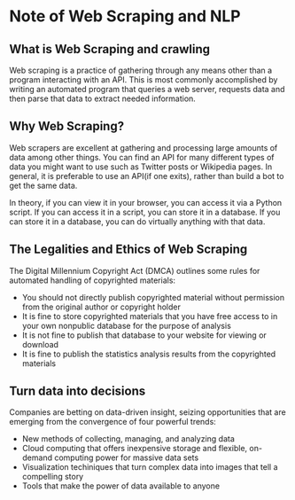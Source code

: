# Note of Web Scraping and NLP


## What is Web Scraping and crawling

Web scraping is a practice of gathering through any means other than a program interacting with an API. This is most commonly accomplished by writing an automated program that queries a web server, requests data and then parse that data to extract needed information.


## Why Web Scraping?

Web scrapers are excellent at gathering and processing large amounts of data among other things. You can find an API for many different types of data you might want to use such as Twitter posts or Wikipedia pages. In general, it is preferable to use an API(if one exits), rather than build a bot to get the same data.


In theory, if you can view it in your browser, you can access it via a Python script. If you can access it in a script, you can store it in a database. If you can store it in a database, you can do virtually anything with that data.

## The Legalities and Ethics of Web Scraping

The Digital Millennium Copyright Act (DMCA) outlines some rules for automated handling of copyrighted materials:

* You should not directly publish copyrighted material without permission from the original author or copyright holder
* It is fine to store copyrighted materials that you have free access to in your own nonpublic database for the purpose of analysis
* It is not fine to publish that database to your website for viewing or download
* It is fine to publish the statistics analysis results from the copyrighted materials


## Turn data into decisions
Companies are betting on data-driven insight, seizing opportunities that are emerging from the convergence of four powerful trends:

* New methods of collecting, managing, and analyzing data
* Cloud computing that offers inexpensive storage and flexible, on-demand computing power for massive data sets
* Visualization techiniques that turn complex data into images that tell a compelling story
* Tools that make the power of data available to anyone


